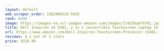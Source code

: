 ```yaml
---
layout: default 
﻿web_scraper_order: 1582906519-5918
rank: #100
image: https://images-na.ssl-images-amazon.com/images/I/815kqe7G7EL.jpg
title: Dell Inspiron 14 5481, 2 in 1 convertible Touchscreen Laptop 14 inch HD (1366 X 768)…
url: https://www.amazon.com/Dell-Inspiron-Touchscreen-Processor-i5481-3595GRY/dp/B07P4LFDT7/ref=zg_mw_pc_100?_encoding=UTF8&psc=1&refRID=EM7YADC22S0GE9S6JC4D
reviews: 4.1 out of 5 stars
price: $329.99 
---
```

